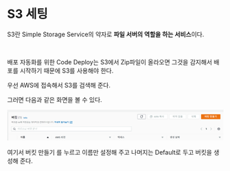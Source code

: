 # S3 세팅

S3란 Simple Storage Service의 약자로 **파일 서버의 역할을 하는 서비스**이다.

<br>

배포 자동화를 위한 Code Deploy는 S3에서 Zip파일이 올라오면 그것을 감지해서 배포를 시작하기 때문에 S3를 사용해야 한다.

우선 AWS에 접속해서 S3를 검색해 준다.

그러면 다음과 같은 화면을 볼 수 있다.

![image-20210901225142836](./images/image-20210901225142836.png)

여기서 버킷 만들기 를 누르고 이름만 설정해 주고 나머지는 Default로 두고 버킷을 생성해 준다.

